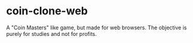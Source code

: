# coin-clone-web
A "Coin Masters" like game, but made for web browsers. The objective is purely for studies and not for profits.
